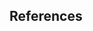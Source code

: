 ## References

<dt-bibliography></dt-bibliography>

<script type="text/bibliography">

<!-- Introduction -->

@misc{alcine_2015,
  title={Google Photos, y'all fucked up. My friend's not a gorilla. pic.twitter.com/SMkMCsNVX4}, 
  url={https://twitter.com/jackyalcine/status/615329515909156865},
  journal={Twitter},
  publisher={Twitter},
  author={Alciné, Jacky},
  year={2015},
  month={Jun}
}

@misc{andrew_chien_papernot,
  title={TensorFlow Privacy},
  url={https://github.com/tensorflow/privacy}, journal={TensorFlow Privacy},
  publisher={Google},
  author={Andrew, Galen and Chien, Steve and Papernot, Nicolas}
}

@misc{angwin_larson_kirchner_mattu_2019, 
  title={Machine Bias},
  url={https://www.propublica.org/article/machine-bias-risk-assessments-in-criminal-sentencing}, 
  journal={ProPublica},
  author={Angwin, Julia and Larson, Jeff and Kirchner, Lauren and Mattu, Surya},
  year={2019},
  month={Mar}
}

@misc{the_institute_for_ethical_machine_learning, 
  title={Awesome machine learning operations},
  url={https://github.com/EthicalML/awesome-machine-learning-operations}, 
  journal={Awesome machine learning operations}, 
  publisher={The Institute for Ethical Machine Learning},
  author={The Institute for Ethical Machine Learning}
}

@misc{caruana_nori_jenkins_koch_de_nicolas_2019, 
  title={Creating AI glass boxes – Open sourcing a library to enable intelligibility in machine learning},
  url={https://www.microsoft.com/en-us/research/blog/creating-ai-glass-boxes-open-sourcing-a-library-to-enable-intelligibility-in-machine-learning/}, 
  journal={Microsoft Research Blog}, 
  publisher={Microsoft},
  author={Caruana, Rich and Nori, Harsha and Jenkins, Samuel and Koch, Paul and de Nicolas, Ester}, 
  year={2019},
  month={May}
}

@article{de_montjoye_farzanehfar_hendrickx_rocher_2017, title={Solving Artificial Intelligence’s Privacy Problem}, volume={Special Issue 17}, url={https://journals.openedition.org/factsreports/4494}, journal={Field Actions Science Reports}, author={de Montjoye, Yves-Alexandre and Farzanehfar, Ali and Hendrickx, Julien and Rocher, Luc}, year={2017}, month={Dec}, pages={80–83}}
  @misc{doshi_2018, title={Introducing the Inclusive Images Competition}, url={https://ai.googleblog.com/2018/09/introducing-inclusive-images-competition.html}, journal={Google AI Blog}, publisher={Google}, author={Doshi, Tulsee}, year={2018}, month={Sep}}
  @misc{ito_2018, title={Why Westerners Fear Robots and the Japanese Do Not}, url={https://www.wired.com/story/ideas-joi-ito-robot-overlords/}, journal={Wired}, publisher={Conde Nast}, author={Ito, Joi}, year={2018}, month={Jul}}
  @misc{russian_federation_2017, title={Examination of various dimensions of emerging technologies in the area of lethal autonomous weapons systems, in the context of the objectives and purposes of the Convention}, url={https://admin.govexec.com/media/russia.pdf}, journal={Convention on Certain Conventional Weapons}, author={Russian Federation}, year={2017}, month={Nov}}
  @misc{garvie_bedoya_frankle_2016, title={The Perpetual Line-Up}, url={https://www.perpetuallineup.org/}, journal={The Perpetual Line-Up}, publisher={Center on Privacy & Technology at Georgetown Law}, author={Garvie, Clare and Bedoya, Alvaro and Frankle, Jonathan}, year={2016}, month={Oct}}
  @misc{goldstein_2015, title={Exploring "Explorable Explanations"}, url={https://medium.com/@Max_Goldstein/exploring-explorable-explanations-92f865c8d6ba}, journal={Exploring "Explorable Explanations"}, publisher={Medium}, author={Goldstein, Max}, year={2015}, month={Mar}}
  @misc{goodfellow_nicolas, title={cleverhans}, url={http://www.cleverhans.io/}, journal={cleverhans}, author={Goodfellow, Ian and Nicolas, Papernot}}
  @misc{griffiths_2016, title={New Zealand passport robot thinks this Asian man's eyes are closed}, url={https://edition.cnn.com/2016/12/07/asia/new-zealand-passport-robot-asian-trnd/index.html}, journal={CNN}, publisher={Cable News Network}, author={Griffiths, James}, year={2016}, month={Dec}}
  @misc{hart_2018, title={Don’t share your health data with insurance companies just for the perks}, url={https://qz.com/1367202/dont-share-your-health-data-with-insurance-companies-just-for-the-perks/}, journal={Prescription AI}, publisher={Quartz}, author={Hart, Robert David}, year={2018}, month={Sep}}
  @misc{hartig_vanhoose_2019, title={Solving One of the Hardest Problems of Military AI: Trust}, url={https://www.defenseone.com/ideas/2019/04/solving-one-hardest-problems-military-ai-trust/155959/}, journal={Defense One}, author={Hartig, Luke and VanHoose, Kendall}, year={2019}, month={Apr}}
  @misc{jenkins_nori_koch_caruana, title={InterpretML - Alpha Release}, url={https://github.com/microsoft/interpret}, journal={InterpretML - Alpha Release}, publisher={Microsoft}, author={Jenkins, Samuel and Nori, Harsha and Koch, Paul and Caruana, Rich}}
  @misc{jones_2018, title={Geoff Hinton Dismissed The Need For Explainable AI: 8 Experts Explain Why He's Wrong}, url={https://www.forbes.com/sites/cognitiveworld/2018/12/20/geoff-hinton-dismissed-the-need-for-explainable-ai-8-experts-explain-why-hes-wrong/}, journal={Forbes}, publisher={Forbes Magazine}, author={Jones, Hessie}, year={2018}, month={Dec}}
  @misc{maccarthy_2019, title={How to address new privacy issues raised by artificial intelligence and machine learning}, url={https://www.brookings.edu/blog/techtank/2019/04/01/how-to-address-new-privacy-issues-raised-by-artificial-intelligence-and-machine-learning/}, journal={Brookings}, publisher={Brookings}, author={MacCarthy, Mark}, year={2019}, month={Apr}}
  @article{union_of_concerned_scientists_2017, title={Maximizing the Benefits of Self-Driving Vehicles}, journal={Union of Concerned Scientists}, author={Union of Concerned Scientists}, year={2017}, month={Feb}}
  @misc{mullin_2018, title={The first AI approved to diagnose disease is tackling blindness in rural areas}, url={https://qz.com/1371580/can-ai-deliver-on-its-promise-to-close-the-gap-between-rural-and-urban-health-care/}, journal={Prescription AI}, publisher={Quartz}, author={Mullin, Emily}, year={2018}, month={Sep}}
  @misc{ng_2018, title={LTA tests smart control system in bid for better traffic flow}, url={https://www.straitstimes.com/singapore/transport/lta-tests-smart-control-system-in-bid-for-better-traffic-flow}, journal={The Straits Times}, publisher={Singapore Press Holdings}, author={Ng, Gilaine}, year={2018}, month={Sep}}
  @article{papernot_goodfellow_sheatsley_feinman_mcdaniel_2016, title={cleverhans v1.0.0: an adversarial machine learning library}, url={https://arxiv.org/abs/1610.00768}, journal={arXiv preprint arXiv:1610.00768}, author={Papernot, Nicolas and Goodfellow, Ian and Sheatsley, Ryan and Feinman, Reuben and McDaniel, Patrick}, year={2016}, month={Oct}}
  @misc{patel_2018, title={What Role Can Machine Learning And AI Play In Banking And Lending?}, url={https://www.forbes.com/sites/forbesfinancecouncil/2018/10/05/what-role-can-machine-learning-and-ai-play-in-banking-and-lending/#29b991b84122}, journal={Forbes}, publisher={Forbes Magazine}, author={Patel, Breana}, year={2018}, month={Oct}}
  @misc{pavlus_2017, title={Stop pretending you really know what AI is and read this instead}, url={https://qz.com/1067123/stop-pretending-you-really-know-what-ai-is-and-read-this-instead/}, journal={Ideas}, publisher={Quartz}, author={Pavlus, John}, year={2017}, month={Sep}}
  @misc{schwartz_2019, title={Untold History of AI: Algorithmic Bias Was Born in the 1980s}, url={https://spectrum.ieee.org/tech-talk/tech-history/dawn-of-electronics/untold-history-of-ai-the-birth-of-machine-bias}, journal={IEEE Spectrum: Technology, Engineering, and Science News}, publisher={IEEE Spectrum}, author={Schwartz, Oscar}, year={2019}, month={Apr}}
  @misc{simonite_2018, title={Photo Algorithms ID White Men Fine - Black Women, Not So Much}, url={https://www.wired.com/story/photo-algorithms-id-white-men-fineblack-women-not-so-much/}, journal={Wired}, publisher={Conde Nast}, author={Simonite, Tom}, year={2018}, month={Feb}}
  @misc{simonite_2019a, title={The VA Wants to Use DeepMind's AI to Prevent Kidney Disease}, url={https://www.wired.com/story/va-wants-deepminds-ai-prevent-kidney-disease/}, journal={Wired}, publisher={Conde Nast}, author={Simonite, Tom}, year={2019}, month={Jan}}
  @misc{simonite_2019b, title={How Health Care Data and Lax Rules Help China Prosper in AI}, url={https://www.wired.com/story/health-care-data-lax-rules-help-china-prosper-ai/}, journal={Wired}, publisher={Conde Nast}, author={Simonite, Tom}, year={2019}, month={Jan}}
  @misc{team_2019, title={Rethinking Privacy For The AI Era}, url={https://www.forbes.com/sites/insights-intelai/2019/03/27/rethinking-privacy-for-the-ai-era/#7f3c93187f0a}, journal={Forbes}, publisher={Forbes Magazine}, author={Insights Team}, year={2019}, month={Mar}}
  @misc{vincent_2018, title={Chinese police are using facial recognition sunglasses to track citizens}, url={https://www.theverge.com/2018/2/8/16990030/china-facial-recognition-sunglasses-surveillance}, journal={The Verge}, publisher={The Verge}, author={Vincent, James}, year={2018}, month={Feb}}
  @misc{wexler_2018, title={The What-If Tool: Code-Free Probing of Machine Learning Models}, url={https://ai.googleblog.com/2018/09/the-what-if-tool-code-free-probing-of.html}, journal={Google AI Blog}, publisher={Google}, author={Wexler, James}, year={2018}, month={Sep}}
  @misc{pair, title={What-If Tool}, url={https://pair-code.github.io/what-if-tool/}, journal={What-If Tool}, publisher={Google}, author={PAIR}}
  @misc{victor_2011, title={Explorable Explanations}, url={http://worrydream.com/ExplorableExplanations/}, journal={Explorable Explanations}, author={Victor, Bret}, year={2011}, month={Mar}}
  @article{feldman_2019,
  title={Integrating Artificial Intelligence into Weapon Systems},
  author={Feldman, Philip and Dant, Aaron and Massey, Aaron},
  journal={arXiv preprint arXiv:1905.03899},
  year={2019}}
  @misc{ibm_2019, title={AI Fairness 360 Open Source Toolkit}, url={https://aif360.mybluemix.net/}, journal={IBM Research Trusted AI}, publisher={IBM}, author={IBM}}
  @misc{chowdhury_2018, title={Tackling the challenge of ethics in AI}, url={https://www.accenture.com/gb-en/blogs/blogs-cogx-tackling-challenge-ethics-ai}, journal={Accenture Blog}, publisher={Accenture}, author={Chowdhury, Rumman}, year={2018}, month={Jun}}

<!-- Objectives -->

@article{citron2007technological,
  title={Technological due process},
  author={Citron, Danielle Keats},
  journal={Wash. UL Rev.},
  volume={85},
  pages={1249},
  year={2007},
  publisher={HeinOnline},
  url={https://openscholarship.wustl.edu/cgi/viewcontent.cgi?article=1166&context=law_lawreview}
}

@article{skitka2000automation,
  title={Automation bias and errors: are crews better than individuals?},
  author={Skitka, Linda J and Mosier, Kathleen L and Burdick, Mark and Rosenblatt, Bonnie},
  journal={The International journal of aviation psychology},
  volume={10},
  number={1},
  pages={85-97},
  year={2000},
  publisher={Taylor & Francis},
  url={https://doi.org/10.1207/S15327108IJAP1001_5}
}

@misc{turovsky2016ten,
  title={Ten years of Google Translate},
  author={Turovsky, Barak},
  publisher={Google Blog},
  year={2016},
  url={https://www.blog.google/products/translate/ten-years-of-google-translate/}
}

@misc{amazon2019amazon,
  title={Amazon Rekognition Video},
  author={Amazon},
  publisher={Amazon Web Services},
  year={2019},
  url={https://aws.amazon.com/rekognition/video-features/}
}

<!-- literature review -->

@inproceedings{way2016gender,
  title={Gender, productivity, and prestige in computer science faculty hiring networks},
  author={Way, Samuel F and Larremore, Daniel B and Clauset, Aaron},
  booktitle={Proceedings of the 25th International Conference on World Wide Web},
  pages={1169--1179},
  year={2016},
  organization={International World Wide Web Conferences Steering Committee}
}

@article{clauset2015systematic,
  title={Systematic inequality and hierarchy in faculty hiring networks},
  author={Clauset, Aaron and Arbesman, Samuel and Larremore, Daniel B},
  journal={Science advances},
  volume={1},
  number={1},
  pages={e1400005},
  year={2015},
  publisher={American Association for the Advancement of Science}
}

@misc{smith2016computer,
  title={Copmuter Science for All},
  author={Smith, Megan},
  publisher={The White House},
  year={2016},
  url={https://obamawhitehouse.archives.gov/blog/2016/01/30/computer-science-all}
}

@misc{munoz2015as,
  title={As Computer Science Education Week (“CS Ed Week”) Approaches: Calling all CS Learning Champions!},
  author={Muñoz, Cecilia and Smith, Megan},
  publisher={The White House},
  year={2015},
  url={https://obamawhitehouse.archives.gov/blog/2015/11/25/computer-science-education-week-cs-ed-week-approaches-calling-all-cs-learning-0}
}

@misc{imda2017annual,
  title={Annual Survey on Infocomm Media Manpower For 2016},
  author={IMDA},
  publisher={IMDA},
  year={2017},
  url={https://www.imda.gov.sg/~/media/imda/files/industry%20development/fact%20and%20figures/infocomm%20survey%20reports/infocomm%20media%20manpower%20survey%202016_public%20report.pdf}
}

@misc{codeforge2014,
  title={China Programmer Investigation Report 2014},
  year={2014},
  publisher={CodeForge},
  url={http://www.codeforge.cn/article/247224}
}

@article{tang1997glass,
  title={The glass ceiling in science and engineering},
  author={Tang, Joyce},
  journal={The Journal of Socio-Economics},
  volume={26},
  number={4},
  pages={383--406},
  year={1997},
  publisher={Elsevier}
}

@article{sax2017anatomy,
  title={Anatomy of an enduring gender gap: The evolution of women’s participation in computer science},
  author={Sax, Linda J and Lehman, Kathleen J and Jacobs, Jerry A and Kanny, M Allison and Lim, Gloria and Monje-Paulson, Laura and Zimmerman, Hilary B},
  journal={The Journal of Higher Education},
  volume={88},
  number={2},
  pages={258--293},
  year={2017},
  publisher={Taylor \& Francis}
}

@article{catsambis1994path,
  title={The path to math: Gender and racial-ethnic differences in mathematics participation from middle school to high school},
  author={Catsambis, Sophia},
  journal={Sociology of Education},
  pages={199--215},
  year={1994},
  publisher={JSTOR}
}

@article{sosnowski2002women,
  title={Women of color staking a claim for cyber domain: unpacking the racial/gender gap in Science, Mathematics, Engineering and Technology (SMET).},
  author={Sosnowski, Nancy H},
  year={2002}
}

@article{ong2011inside,
  title={Inside the double bind: A synthesis of empirical research on undergraduate and graduate women of color in science, technology, engineering, and mathematics},
  author={Ong, Maria and Wright, Carol and Espinosa, Lorelle and Orfield, Gary},
  journal={Harvard Educational Review},
  volume={81},
  number={2},
  pages={172--209},
  year={2011},
  publisher={Harvard Education Publishing Group}
}

@inproceedings{gousios2014lean,
  title={Lean GHTorrent: GitHub data on demand},
  author={Gousios, Georgios and Vasilescu, Bogdan and Serebrenik, Alexander and Zaidman, Andy},
  booktitle={Proceedings of the 11th working conference on mining software repositories},
  pages={384--387},
  year={2014},
  organization={ACM}
}

@article{kabat2014sex,
  title={Sex-based harassment in employment: New insights into gender and context.},
  author={Kabat-Farr, Dana and Cortina, Lilia M},
  journal={Law and Human Behavior},
  volume={38},
  number={1},
  pages={58},
  year={2014},
  publisher={Educational Publishing Foundation}
}

@article{terrell2017gender,
  title={Gender differences and bias in open source: Pull request acceptance of women versus men},
  author={Terrell, Josh and Kofink, Andrew and Middleton, Justin and Rainear, Clarissa and Murphy-Hill, Emerson and Parnin, Chris and Stallings, Jon},
  journal={PeerJ Computer Science},
  volume={3},
  pages={e111},
  year={2017},
  publisher={PeerJ Inc.}
}

@article{ingold2016amazon,
  title={Amazon doesn’t consider the race of its customers. Should It?},
  author={Ingold, David and Soper, Spencer},
  journal={Bloomberg News},
  year={2016},
  url={https://www.bloomberg.com/graphics/2016-amazon-same-day/} 
}


<!-- litreview_principles -->

@misc{fjeld2019principled,
  title={Principled Artificial Intelligence},
  url={https://clinic.cyber.harvard.edu/2019/06/07/introducing-the-principled-artificial-intelligence-project/},
  journal={Berkman Klein Center for Internet & Society},
  publisher={Harvard Law School},
  author={Fjeld, Jessica and Hilligoss, Hannah and Achten, Nele and Daniel, Maia Levy and Feldman, Joshua and Kagay, Sally},
  year={2019}
}

<!-- litreview_academic -->

@article{moor1985computer,
  title={What is computer ethics?},
  author={Moor, James H},
  journal={Metaphilosophy},
  volume={16},
  number={4},
  pages={266--275},
  year={1985},
  publisher={Wiley Online Library}
}

@article{friedman1996bias,
  title={Bias in computer systems},
  author={Friedman, Batya and Nissenbaum, Helen},
  journal={ACM Transactions on Information Systems (TOIS)},
  volume={14},
  number={3},
  pages={330--347},
  year={1996},
  publisher={ACM}
}

@inproceedings{otterbacher2017competent,
  title={Competent men and warm women: Gender stereotypes and backlash in image search results},
  author={Otterbacher, Jahna and Bates, Jo and Clough, Paul},
  booktitle={Proceedings of the 2017 CHI Conference on Human Factors in Computing Systems},
  pages={6620-6631},
  year={2017},
  organization={ACM},
  url={https://doi.org/10.1145/3025453.3025727}
}

@inproceedings{kay2015unequal,
  title={Unequal representation and gender stereotypes in image search results for occupations},
  author={Kay, Matthew and Matuszek, Cynthia and Munson, Sean A},
  booktitle={Proceedings of the 33rd Annual ACM Conference on Human Factors in Computing Systems},
  pages={3819-3828},
  year={2015},
  organization={ACM},
  url={https://mdsoar.org/bitstream/handle/11603/11254/KayMatuszekMunsonCHI2015GenderImageSearch.pdf?sequence=1}
}

@article{prates2018assessing,
  title={Assessing gender bias in machine translation: a case study with Google Translate},
  author={Prates, Marcelo OR and Avelar, Pedro H and Lamb, Lu{\'\i}s C},
  journal={Neural Computing and Applications},
  pages={1--19},
  year={2018},
  publisher={Springer}
}

@article{caliskan2017semantics,
  title={Semantics derived automatically from language corpora contain human-like biases},
  author={Caliskan, Aylin and Bryson, Joanna J and Narayanan, Arvind},
  journal={Science},
  volume={356},
  number={6334},
  pages={183-186},
  year={2017},
  publisher={American Association for the Advancement of Science},
  url={https://arxiv.org/abs/1608.07187}
}

@article{zhao2017men,
  title={Men also like shopping: Reducing gender bias amplification using corpus-level constraints},
  author={Zhao, Jieyu and Wang, Tianlu and Yatskar, Mark and Ordonez, Vicente and Chang, Kai-Wei},
  journal={arXiv preprint arXiv:1707.09457},
  year={2017},
  url = {https://arxiv.org/abs/1707.09457}
}

@article{zhao2018gender,
  title={Gender bias in coreference resolution: Evaluation and debiasing methods},
  author={Zhao, Jieyu and Wang, Tianlu and Yatskar, Mark and Ordonez, Vicente and Chang, Kai-Wei},
  journal={arXiv preprint arXiv:1804.06876},
  year={2018},
  url = {https://arxiv.org/abs/1804.06876}
}

@article{garg2018word,
  title={Word embeddings quantify 100 years of gender and ethnic stereotypes},
  author={Garg, Nikhil and Schiebinger, Londa and Jurafsky, Dan and Zou, James},
  journal={Proceedings of the National Academy of Sciences},
  volume={115},
  number={16},
  pages={E3635-E3644},
  year={2018},
  publisher={National Acad Sciences},
  url={http://www.pnas.org/cgi/doi/10.1073/pnas.1720347115}
}

@inproceedings{hendricks2018women,
  title={Women also snowboard: Overcoming bias in captioning models},
  author={Hendricks, Lisa Anne and Burns, Kaylee and Saenko, Kate and Darrell, Trevor and Rohrbach, Anna},
  booktitle={European Conference on Computer Vision},
  pages={793-811},
  year={2018},
  organization={Springer},
  url={https://arxiv.org/abs/1807.00517}
}

@inproceedings{verma2018fairness,
  title={Fairness definitions explained},
  author={Verma, Sahil and Rubin, Julia},
  booktitle={2018 IEEE/ACM International Workshop on Software Fairness (FairWare)},
  pages={1-7},
  year={2018},
  organization={IEEE},
  url={https://dl.acm.org/citation.cfm?id=3194776}
}

@inproceedings{narayanan2018translation,
  title={Translation tutorial: 21 fairness definitions and their politics},
  author={Narayanan, Arvind},
  booktitle={Proc. Conf. Fairness Accountability Transp., New York, USA},
  year={2018},
  url={https://www.youtube.com/watch?v=jIXIuYdnyyk}
}

@article{chouldechova2017fair,
  title={Fair prediction with disparate impact: A study of bias in recidivism prediction instruments},
  author={Chouldechova, Alexandra},
  journal={Big data},
  volume={5},
  number={2},
  pages={153-163},
  year={2017},
  publisher={Mary Ann Liebert, Inc. 140 Huguenot Street, 3rd Floor New Rochelle, NY 10801 USA},
  url={https://doi.org/10.1089/big.2016.0047}
}

@article{kleinberg2016inherent,
  title={Inherent trade-offs in the fair determination of risk scores},
  author={Kleinberg, Jon and Mullainathan, Sendhil and Raghavan, Manish},
  journal={arXiv preprint arXiv:1609.05807},
  year={2016},
  url={https://arxiv.org/abs/1609.05807}
}

</script>
